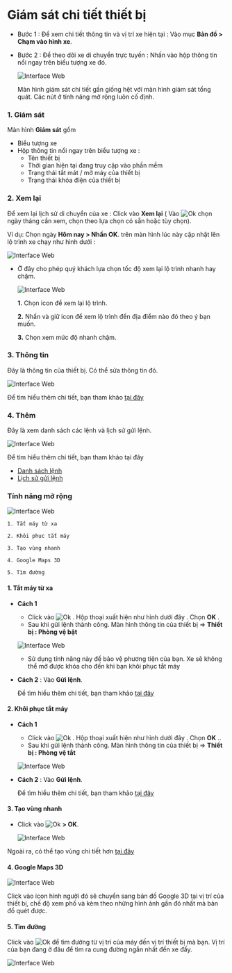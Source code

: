 
# Giám sát chi tiết thiết bị 

- Bước 1 : Để xem chi tiết thông tin và vị trí xe hiện tại : Vào mục **Bản đồ > Chạm vào hình xe**.
- Bước 2 : Để theo  dõi xe di chuyển trực tuyến : Nhấn vào hộp thông tin nổi ngay trên biểu tượng xe đó.

    <span class="icon-left5">![Interface Web](/docs/assets/images/web-interface/app-vcn/nexthome.jpg) 

    Màn hình giám sát chi tiết gần giống hệt với màn hình giám sát tổng quát. Các nút ở tính năng mở rộng luôn cố định.

### 1. Giám sát 

Màn hình **Giám sát**  gồm 
* Biểu tượng xe 
* Hộp thông tin nổi ngay trên biểu tượng xe :
    * Tên thiết bị
    * Thời gian hiện tại đang truy cập vào phần mềm
    * Trạng thái tắt mát / mở máy của thiết bị
    * Trạng thái khóa điện của thiết bị 

### 2. Xem lại
Để xem lại lịch sử di chuyển của xe : Click vào **Xem lại** ( Vào <span class="icon-left svg-filter-serch">![Ok](/docs/assets/images/web-interface/icon/SVG/icons8-maintenance-date.svg) chọn ngày tháng cần xem, chọn theo lựa chọn có sẵn hoặc tùy chọn). 

Ví dụ: Chọn ngày **Hôm nay > Nhấn OK**. trên màn hình lúc này cập nhật lên lộ trình xe chạy như hình dưới :

<span class="icon-left5">![Interface Web](/docs/assets/images/web-interface/app-vcn/review-2.jpg) 

* Ở đây cho phép quý khách lựa chọn tốc độ xem lại lộ trình nhanh hay chậm.

    <span class="icon-left4">![Interface Web](/docs/assets/images/web-interface/app-vcn/history-2.jpg) 

    **1.** Chọn icon để xem lại lộ trình.

    **2.** Nhấn và giữ icon để xem lộ trình đến địa điểm nào đó theo ý bạn muốn.

    **3.** Chọn xem mức độ nhanh chậm.

### 3. Thông tin
 Đây là thông tin của thiết bị. Có thể sửa thông tin đó.

 <span class="icon-left4">![Interface Web](/docs/assets/images/web-interface/app-vcn/infomation-2.jpg)
 
 Để tìm hiểu thêm chi tiết, bạn tham khảo [tại đây](vi/modules/app-vcn/device/#edit-device) <div id="edit-device"> 

### 4. Thêm 

Đây là xem danh sách các lệnh và lịch sử gửi lệnh.

<span class="icon-left4">![Interface Web](/docs/assets/images/web-interface/app-vcn/send-orders.jpg)

Để tìm hiểu thêm chi tiết, bạn tham khảo tại đây
* [Danh sách lệnh](vi/modules/app-vcn/send-order/#send-order) <div id="send-order"> 
* [Lịch sử gửi lệnh](vi/modules/app-vcn/history-send-orders/#history) <div id="history"> 

### Tính năng mở rộng 

<span class="icon-left4">![Interface Web](/docs/assets/images/web-interface/app-vcn/home-3.jpg)

    1. Tắt máy từ xa

    2. Khôi phục tắt máy

    3. Tạo vùng nhanh

    4. Google Maps 3D

    5. Tìm đường 

<div id="other" >
</div>

####  1. Tắt máy từ xa
* **Cách 1** 
    * Click vào <span class="icon-left">![Ok](/docs/assets/images/web-interface/icon/SVG/icons8-lock.svg) . Hộp thoại xuất hiện như hình dưới đây . Chọn **OK** .
    * Sau khi gửi lệnh thành công. Màn hình thông tin của thiết bị => **Thiết bị : Phòng vệ bật**

    <span class="icon-left5">![Interface Web](/docs/assets/images/web-interface/app-vcn/tat-may-tu-xa.jpg)

    * Sử dụng tính năng này để bảo vệ phương tiện của bạn. Xe sẽ không thể mở được khóa cho đến khi bạn khôi phục tắt máy

* **Cách 2** : Vào **Gửi lệnh**.

    Để tìm hiểu thêm chi tiết, bạn tham khảo [tại đây](vi/modules/app-vcn/send-order/#lock) <div id="lock"> 

#### 2. Khôi phục tắt máy
* **Cách 1**
    * Click vào <span class="icon-left">![Ok](/docs/assets/images/web-interface/icon/SVG/icons8-unlock-52.png) . Hộp thoại xuất hiện như hình dưới đây . Chọn **OK**  .. 
    * Sau khi gửi lệnh thành công. Màn hình thông tin của thiết bị => **Thiết bị : Phòng vệ tắt**

    <span class="icon-left5">![Interface Web](/docs/assets/images/web-interface/app-vcn/khoi-phuc-tat-may.jpg)

* **Cách 2** : Vào **Gửi lệnh**.

    Để tìm hiểu thêm chi tiết, bạn tham khảo [tại đây](vi/modules/app-vcn/send-order/#unlock) <div id="unlock"> 



#### 3. Tạo vùng nhanh

* Click vào <span class="icon-left">![Ok](/docs/assets/images/web-interface/icon/SVG/pentagon.svg) **> OK**.
 
    <span class="icon-left4">![Interface Web](/docs/assets/images/web-interface/app-vcn/create-region.jpg)

Ngoài ra, có thể tạo vùng chi tiết hơn [tại đây](vi/modules/app-vcn/warning-area/#warning-area) <div id="warning-area"> 

#### 4. Google Maps 3D

<span class="icon-left5">![Interface Web](/docs/assets/images/web-interface/app-vcn/vi-tri-cua-ban.jpg) 


Click vào icon hình người đó sẽ chuyển sang bản đồ Google 3D tại vị trí của thiết bị, chế độ xem phố và kèm theo những hình ảnh gần đó nhất mà bản đồ quét được.

#### 5. Tìm đường

Click vào <span class="icon-left svg-filter-serch">![Ok](/docs/assets/images/web-interface/icon/SVG/directions.svg) để tìm đường từ vị trí của máy đến vị trí thiết bị mà bạn. Vị trí của bạn đang ở đâu để tìm ra cung đường ngắn nhất đến xe đấy.

 <span class="icon-left5">![Interface Web](/docs/assets/images/web-interface/app-vcn/search-the-way-1.jpg) 




